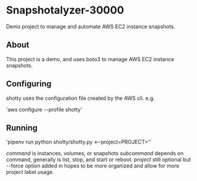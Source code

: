 # Snapshotalyzer-30000
Demo project to manage and automate AWS EC2 instance snapshots.


## About

This project is a demo, and uses boto3 to manage
AWS EC2 instance snapshots.

## Configuring

shotty uses the configuration file created by the
AWS cli. e.g.

'aws configure --profile shotty'

## Running

'pipenv run python shotty/shotty.py <command> <subcommand>
<--project=PROJECT>''

*command* is instances, volumes, or snapshots
*subcommand* depends on command, generally is list, stop, and start or reboot.
*project* still optional but --force option added in hopes to be more organized and allow for more project label usage.
